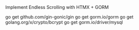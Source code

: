 Implement Endless Scrolling with HTMX + GORM

go get github.com/gin-gonic/gin
go get gorm.io/gorm
go get golang.org/x/crypto/bcrypt
go get gorm.io/driver/mysql
